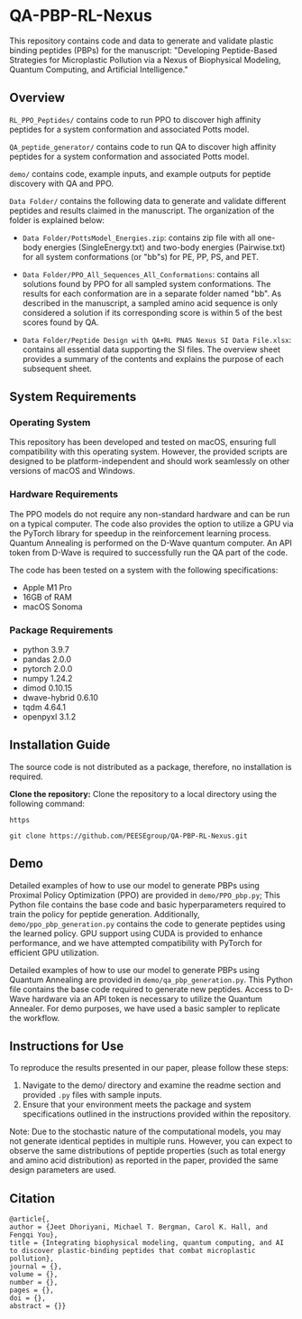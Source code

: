 # QA-PBP-RL-Nexus
This repository contains code and data to generate and validate plastic binding peptides (PBPs) for the manuscript: "Developing Peptide-Based Strategies for Microplastic Pollution via a Nexus of Biophysical Modeling, Quantum Computing, and Artificial Intelligence."


## Overview
`RL_PPO_Peptides/` contains code to run PPO to discover high affinity peptides for a system conformation and associated Potts model.  

`QA_peptide_generator/` contains code to run QA to discover high affinity peptides for a system conformation and associated Potts model. 

`demo/` contains code, example inputs, and example outputs for peptide discovery with QA and PPO.

`Data Folder/` contains the following data to generate and validate different peptides and results claimed in the manuscript. The organization of the folder is explained below:

- `Data Folder/PottsModel_Energies.zip`: contains zip file with all one-body energies (SingleEnergy.txt) and two-body energies (Pairwise.txt) for all system conformations (or "bb"s) for PE, PP, PS, and PET.

- `Data Folder/PPO_All_Sequences_All_Conformations`: contains all solutions found by PPO for all sampled system conformations. The results for each conformation are in a separate folder named "bb". As described in the manuscript, a sampled amino acid sequence is only considered a solution if its corresponding score is within 5 of the best scores found by QA.

- `Data Folder/Peptide Design with QA+RL PNAS Nexus SI Data File.xlsx`: contains all essential data supporting the SI files. The overview sheet provides a summary of the contents and explains the purpose of each subsequent sheet.

## System Requirements
### Operating System
This repository has been developed and tested on macOS, ensuring full compatibility with this operating system. However, the provided scripts are designed to be platform-independent and should work seamlessly on other versions of macOS and Windows.

### Hardware Requirements
The PPO models do not require any non-standard hardware and can be run on a typical computer. The code also provides the option to utilize a GPU via the PyTorch library for speedup in the reinforcement learning process. Quantum Annealing is performed on the D-Wave quantum computer. An API token from D-Wave is required to successfully run the QA part of the code.

The code has been tested on a system with the following specifications: 

- Apple M1 Pro
- 16GB of RAM
- macOS Sonoma

### Package Requirements
- python 3.9.7
- pandas 2.0.0
- pytorch 2.0.0
- numpy 1.24.2
- dimod 0.10.15
- dwave-hybrid 0.6.10
- tqdm 4.64.1
- openpyxl 3.1.2

## Installation Guide
The source code is not distributed as a package, therefore, no installation is required.

**Clone the repository:** Clone the repository to a local directory using the following command:


`https`
```https
git clone https://github.com/PEESEgroup/QA-PBP-RL-Nexus.git
```

## Demo
Detailed examples of how to use our model to generate PBPs using Proximal Policy Optimization (PPO) are provided in `demo/PPO_pbp.py`; This Python file contains the base code and basic hyperparameters required to train the policy for peptide generation. Additionally, `demo/ppo_pbp_generation.py` contains the code to generate peptides using the learned policy. GPU support using CUDA is provided to enhance performance, and we have attempted compatibility with PyTorch for efficient GPU utilization.

Detailed examples of how to use our model to generate PBPs using Quantum Annealing are provided in `demo/qa_pbp_generation.py`. This Python file contains the base code required to generate new peptides. Access to D-Wave hardware via an API token is necessary to utilize the Quantum Annealer. For demo purposes, we have used a basic sampler to replicate the workflow.

## Instructions for Use
To reproduce the results presented in our paper, please follow these steps:
1.  Navigate to the demo/ directory and examine the readme section and provided `.py` files with sample inputs.
2.  Ensure that your environment meets the package and system specifications outlined in the instructions provided within the repository.

Note: Due to the stochastic nature of the computational models, you may not generate identical peptides in multiple runs. However, you can expect to observe the same distributions of peptide properties (such as total energy and amino acid distribution) as reported in the paper, provided the same design parameters are used. 
## Citation

```
@article{,
author = {Jeet Dhoriyani, Michael T. Bergman, Carol K. Hall, and Fengqi You},
title = {Integrating biophysical modeling, quantum computing, and AI to discover plastic-binding peptides that combat microplastic pollution},
journal = {},
volume = {},
number = {},
pages = {},
doi = {},
abstract = {}}
```
